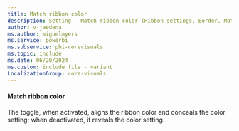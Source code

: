 ```yaml
---
title: Match ribbon color
description: Setting - Match ribbon color (Ribbon settings, Border, Match ribbon color)
author: v-jaedena
ms.author: miguelmyers
ms.service: powerbi
ms.subservice: pbi-corevisuals
ms.topic: include
ms.date: 06/20/2024
ms.custom: include file - variant
LocalizationGroup: core-visuals
---
```

#### Match ribbon color

The toggle, when activated, aligns the ribbon color and conceals the color setting; when deactivated, it reveals the color setting.
